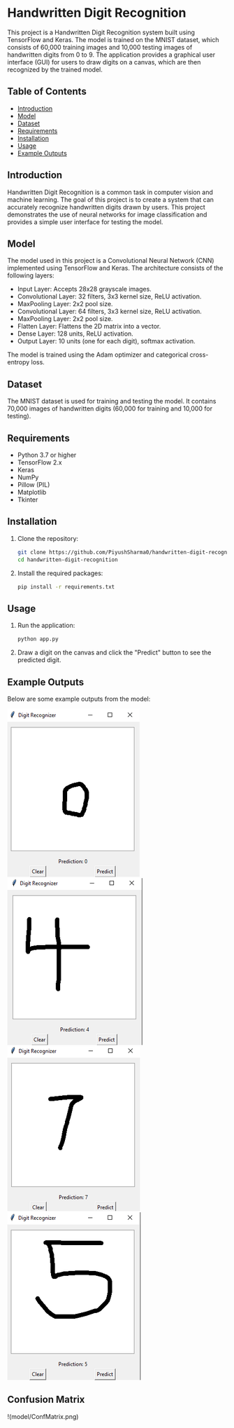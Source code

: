 # Handwritten Digit Recognition

This project is a Handwritten Digit Recognition system built using TensorFlow and Keras. The model is trained on the MNIST dataset, which consists of 60,000 training images and 10,000 testing images of handwritten digits from 0 to 9. The application provides a graphical user interface (GUI) for users to draw digits on a canvas, which are then recognized by the trained model.

## Table of Contents

- [Introduction](#introduction)
- [Model](#model)
- [Dataset](#dataset)
- [Requirements](#requirements)
- [Installation](#installation)
- [Usage](#usage)
- [Example Outputs](#example-outputs)

## Introduction

Handwritten Digit Recognition is a common task in computer vision and machine learning. The goal of this project is to create a system that can accurately recognize handwritten digits drawn by users. This project demonstrates the use of neural networks for image classification and provides a simple user interface for testing the model.

## Model

The model used in this project is a Convolutional Neural Network (CNN) implemented using TensorFlow and Keras. The architecture consists of the following layers:

- Input Layer: Accepts 28x28 grayscale images.
- Convolutional Layer: 32 filters, 3x3 kernel size, ReLU activation.
- MaxPooling Layer: 2x2 pool size.
- Convolutional Layer: 64 filters, 3x3 kernel size, ReLU activation.
- MaxPooling Layer: 2x2 pool size.
- Flatten Layer: Flattens the 2D matrix into a vector.
- Dense Layer: 128 units, ReLU activation.
- Output Layer: 10 units (one for each digit), softmax activation.

The model is trained using the Adam optimizer and categorical cross-entropy loss.

## Dataset

The MNIST dataset is used for training and testing the model. It contains 70,000 images of handwritten digits (60,000 for training and 10,000 for testing).

## Requirements

- Python 3.7 or higher
- TensorFlow 2.x
- Keras
- NumPy
- Pillow (PIL)
- Matplotlib
- Tkinter

## Installation

1. Clone the repository:
    ```sh
    git clone https://github.com/PiyushSharma0/handwritten-digit-recognition.git
    cd handwritten-digit-recognition
    ```

2. Install the required packages:
    ```sh
    pip install -r requirements.txt
    ```

## Usage

1. Run the application:
    ```sh
    python app.py
    ```

2. Draw a digit on the canvas and click the "Predict" button to see the predicted digit.

## Example Outputs

Below are some example outputs from the model:

![Example 1](images/0.png)
![Example 2](images/4.png)
![Example 3](images/7.png)
![Example 4](images/5.png)

## Confusion Matrix

!(model/ConfMatrix.png)
